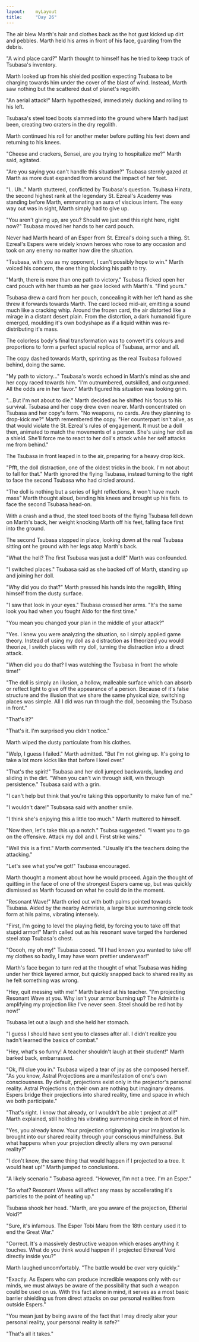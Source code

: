 ```yaml
---
layout:    myLayout
title:	   "Day 26"
---
```


The air blew Marth's hair and clothes back as the hot gust kicked up dirt and pebbles. Marth held his arms in front of his face, guarding from the debris.

"A wind place card?" Marth thought to himself has he tried to keep track of Tsubasa's inventory.

Marth looked up from his shielded position expecting Tsubasa to be charging towards him under the cover of the blast of wind. Instead, Marth saw nothing but the scattered dust of planet's regolith.

"An aerial attack!" Marth hypothesized, immediately ducking and rolling to his left.

Tsubasa's steel toed boots slammed into the ground where Marth had just been, creating two craters in the dry regolith.

Marth continued his roll for another meter before putting his feet down and returning to his knees.

"Cheese and crackers, Sensei, are you trying to hospitalize me?" Marth said, agitated.

"Are you saying you can't handle this situation?" Tsubasa sternly gazed at Marth as more dust expanded from around the impact of her feet.

"I.. Uh.." Marth stuttered, conflicted by Tsubasa's question. Tsubasa Hinata, the second highest rank at the legendary St. Ezreal's Academy was standing before Marth, emmanating an aura of viscious intent. The easy way out was in sight, Marth simply had to give up.

"You aren't giving up, are you? Should we just end this right here, right now?" Tsubasa moved her hands to her card pouch.

Never had Marth heard of an Esper from St. Ezreal's doing such a thing. St. Ezreal's Espers were widely known heroes who rose to any occasion and took on any enemy no matter how dire the situation.

"Tsubasa, with you as my opponent, I can't possibly hope to win." Marth voiced his concern, the one thing blocking his path to try.

"Marth, there is more than one path to victory." Tsubasa flicked open her card pouch with her thumb as her gaze locked with Marth's. "Find yours."

Tsubasa drew a card from her pouch, concealing it with her left hand as she threw it forwards towards Marth. The card locked mid-air, emitting a sound much like a cracking whip. Around the frozen card, the air distorted like a mirage in a distant desert plain. From the distortion, a dark humanoid figure emerged, moulding it's own bodyshape as if a liquid within was re-distributing it's mass.

The colorless body's final transformation was to convert it's colours and proportions to form a perfect spacial replica of Tsubasa, armor and all.

The copy dashed towards Marth, sprinting as the real Tsubasa followed behind, doing the same.

"My path to victory..." Tsubasa's words echoed in Marth's mind as she and her copy raced towards him. "I'm outnumbered, outskilled, and outgunned. All the odds are in her favor." Marth figured his situation was looking grim.

"...But I'm not about to die." Marth decided as he shifted his focus to his survival. Tsubasa and her copy drew even nearer. Marth concentrated on Tsubasa and her copy's form. "No weapons, no cards. Are they planning to drop-kick me?" Marth remembered the copy. "Her counterpart isn't alive, as that would violate the St. Ezreal's rules of engagement. It must be a doll then, animated to match the movements of a person. She's using her doll as a shield. She'll force me to react to her doll's attack while her self attacks me from behind."

The Tsubasa in front leaped in to the air, preparing for a
heavy drop kick.

"Pfft, the doll distraction, one of the oldest tricks in the book. I'm not about to fall for that." Marth ignored the flying Tsubasa, instead turning to the right to face the second Tsubasa who had circled around.

"The doll is nothing but a series of light reflections, it won't have much mass" Marth thought aloud, bending his knees and brought up his fists. to face the second Tsubasa head-on.

With a crash and a thud, the steel toed boots of the flying Tsubasa fell down on Marth's back, her weight knocking Marth off his feet, falling face first into the ground.

The second Tsubasa stopped in place, looking down at the real Tsubasa sitting ont he ground with her legs atop Marth's back.

"What the hell? The first Tsubasa was just a doll!" Marth was confounded.

"I switched places." Tsubasa said as she backed off of Marth, standing up and joining her doll.

"Why did you do that?" Marth pressed his hands into the regolith, lifting himself from the dusty surface.

"I saw that look in your eyes." Tsubasa crossed her arms. "It's the same look you had when you fought Aldo for the first time."

"You mean you changed your plan in the middle of your attack?"

"Yes. I knew you were analyzing the situation, so I simply applied game theory. Instead of using my doll as a distraction as I theorized you would theorize, I switch places with my doll, turning the distraction into a direct attack.

"When did you do that? I was watching the Tsubasa in front the whole time!"

"The doll is simply an illusion, a hollow, malleable surface which can absorb or reflect light to give off the appearance of a person. Because of it's false structure and the illusion that we share the same physical size, switching places was simple. All I did was run through the doll, becoming the Tsubasa in front."

"That's it?"

"That's it. I'm surprised you didn't notice."

Marth wiped the dusty particulate from his clothes.

"Welp, I guess I failed." Marth admitted. "But I'm not giving up. It's going to take a lot more kicks like that before I keel over."

"That's the spirit!" Tsubasa and her doll jumped backwards, landing and sliding in the dirt. "When you can't win through skill, win through persistence." Tsubasa said with a grin.

"I can't help but think that you're taking this opportunity to make fun of me."

"I wouldn't dare!" Tsubsasa said with another smile.

"I think she's enjoying this a little too much." Marth muttered to himself.

"Now then, let's take this up a notch." Tsubsa suggested. "I want you to go on the offensive. Attack my doll and I. First strike wins."

"Well this is a first." Marth commented. "Usually it's the teachers doing the attacking."

"Let's see what you've got!" Tsubasa encouraged.

Marth thought a moment about how he would proceed. Again the thought of quitting in the face of one of the strongest Espers came up, but was quickly dismissed as Marth focused on what he could do in the moment.

"Resonant Wave!" Marth cried out with both palms pointed towards Tsubasa. Aided by the nearby Admiriate, a large blue summoning circle took form at hils palms, vibrating intensely.

"First, I'm going to level the playing field, by forcing you to take off that stupid armor!" Marth called out as his resonant wave targed the hardened steel atop Tsubasa's chest.

"Ooooh, my oh my!" Tsubasa cooed. "If I had known you wanted to take off my clothes so badly, I may have worn prettier underwear!"

Marth's face began to turn red at the thought of what Tsubasa was hiding under her thick layered armor, but quickly snapped back to shared reality as he felt something was wrong.

"Hey, quit messing with me!" Marth barked at his teacher. "I'm projecting Resonant Wave at you. Why isn't your armor burning up? The Admirite is amplifying my projection like I've never seen. Steel should be red hot by now!"

Tsubasa let out a laugh and she held her stomach.

"I guess I should have sent you to classes after all. I didn't realize you hadn't learned the basics of combat."

"Hey, what's so funny! A teacher shouldn't laugh at their student!" Marth barked back, embarrassed.

"Ok, I'll clue you in." Tsubasa wiped a tear of joy as she composed herself. "As you know, Astral Projections are a manifestation of one's own consciousness. By default, projections exist only in the projector's personal reality. Astral Projections on their own are nothing but imaginary dreams. Espers bridge their projections into shared reality, time and space in which we both participate."

"That's right. I know that already, or I wouldn't be able t project at all!" Marth explained, still holding his vibrating summoning circle in front of him.

"Yes, you already know. Your projection originating in your imagination is brought into our shared reality through your conscious mindfulness. But what happens when your projection directly alters my own personal reality?"

"I don't know, the same thing that would happen if I projected to a tree. It would heat up!" Marth jumped to conclusions.

"A likely scenario." Tsubasa agreed. "However, I'm not a tree. I'm an Esper."

"So what? Resonant Waves will affect any mass by accellerating it's particles to the point of heating up."

Tsubasa shook her head. "Marth, are you aware of the projection, Etherial Void?"

"Sure, it's infamous. The Esper Tobi Maru from the 18th century used it to end the Great War."

"Correct. It's a massively destructive weapon which erases anything it touches. What do you think would happen if I projected Ethereal Void directly inside you?"

Marth laughed uncomfortably. "The battle would be over very quickly."

"Exactly. As Espers who can produce incredible weapons only with our minds, we must always be aware of the possibility that such a weapon could be used on us. With this fact alone in mind, it serves as a most basic barrier shielding us from direct attacks on our personal realities from outside Espers."

"You mean just by being aware of the fact that I may direcly alter your personal reality, your personal reality is safe?"

"That's all it takes."
